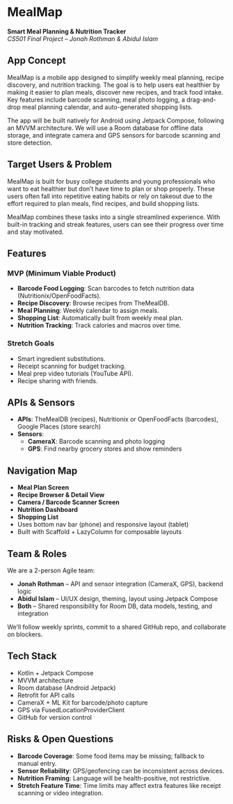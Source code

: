 # MealMap
**Smart Meal Planning & Nutrition Tracker**  
_CS501 Final Project – Jonah Rothman & Abidul Islam_

## App Concept
MealMap is a mobile app designed to simplify weekly meal planning, recipe discovery, and nutrition tracking. The goal is to help users eat healthier by making it easier to plan meals, discover new recipes, and track food intake. Key features include barcode scanning, meal photo logging, a drag-and-drop meal planning calendar, and auto-generated shopping lists.

The app will be built natively for Android using Jetpack Compose, following an MVVM architecture. We will use a Room database for offline data storage, and integrate camera and GPS sensors for barcode scanning and store detection.

## Target Users & Problem
MealMap is built for busy college students and young professionals who want to eat healthier but don’t have time to plan or shop properly. These users often fall into repetitive eating habits or rely on takeout due to the effort required to plan meals, find recipes, and build shopping lists.

MealMap combines these tasks into a single streamlined experience. With built-in tracking and streak features, users can see their progress over time and stay motivated.

## Features

### MVP (Minimum Viable Product)
- **Barcode Food Logging**: Scan barcodes to fetch nutrition data (Nutritionix/OpenFoodFacts).
- **Recipe Discovery**: Browse recipes from TheMealDB.
- **Meal Planning**: Weekly calendar to assign meals.
- **Shopping List**: Automatically built from weekly meal plan.
- **Nutrition Tracking**: Track calories and macros over time.

### Stretch Goals
- Smart ingredient substitutions.
- Receipt scanning for budget tracking.
- Meal prep video tutorials (YouTube API).
- Recipe sharing with friends.

## APIs & Sensors
- **APIs**: TheMealDB (recipes), Nutritionix or OpenFoodFacts (barcodes), Google Places (store search)
- **Sensors**: 
  - **CameraX**: Barcode scanning and photo logging
  - **GPS**: Find nearby grocery stores and show reminders

## Navigation Map
- **Meal Plan Screen**
- **Recipe Browser & Detail View**
- **Camera / Barcode Scanner Screen**
- **Nutrition Dashboard**
- **Shopping List**
- Uses bottom nav bar (phone) and responsive layout (tablet)
- Built with Scaffold + LazyColumn for composable layouts

## Team & Roles
We are a 2-person Agile team:
- **Jonah Rothman** – API and sensor integration (CameraX, GPS), backend logic
- **Abidul Islam** – UI/UX design, theming, layout using Jetpack Compose
- **Both** – Shared responsibility for Room DB, data models, testing, and integration

We’ll follow weekly sprints, commit to a shared GitHub repo, and collaborate on blockers.

## Tech Stack
- Kotlin + Jetpack Compose
- MVVM architecture
- Room database (Android Jetpack)
- Retrofit for API calls
- CameraX + ML Kit for barcode/photo capture
- GPS via FusedLocationProviderClient
- GitHub for version control

## Risks & Open Questions
- **Barcode Coverage**: Some food items may be missing; fallback to manual entry.
- **Sensor Reliability**: GPS/geofencing can be inconsistent across devices.
- **Nutrition Framing**: Language will be health-positive, not restrictive.
- **Stretch Feature Time**: Time limits may affect extra features like receipt scanning or video integration.
